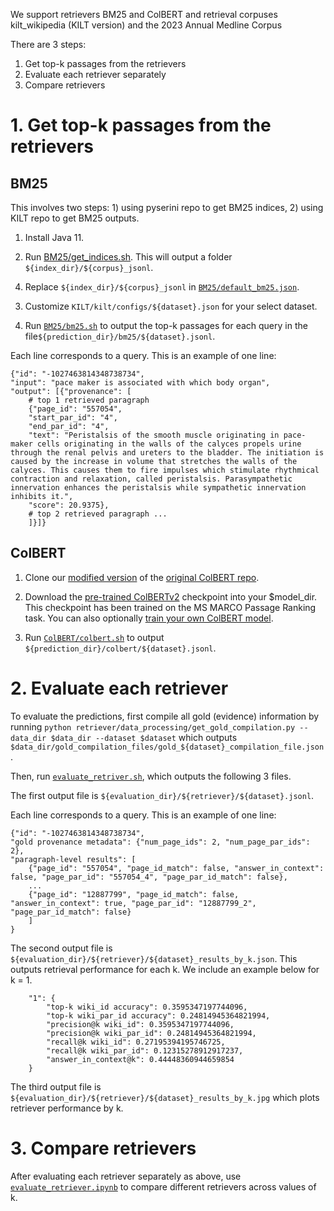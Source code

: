 We support retrievers BM25 and ColBERT and retrieval corpuses kilt_wikipedia (KILT version) and the 2023 Annual Medline Corpus

There are 3 steps: 
1. Get top-k passages from the retrievers
2. Evaluate each retriever separately
3. Compare retrievers

# 1. Get top-k passages from the retrievers
## BM25
This involves two steps: 1) using pyserini repo to get BM25 indices, 2) using KILT repo to get BM25 outputs. 
<!-- 1. Clone [pyserini repo](https://github.com/castorini/pyserini). -->

1. Install Java 11.

2. Run [BM25/get_indices.sh](https://github.com/neulab/ragged/blob/main/retriever/BM25/get_indices.sh). This will output a folder `${index_dir}/${corpus}_jsonl`. 

<!-- 3. Clone [KILT repo](https://github.com/facebookresearch/KILT/tree/main). -->

4. Replace `${index_dir}/${corpus}_jsonl` in [`BM25/default_bm25.json`](https://github.com/neulab/ragged/blob/main/retriever/BM25/default_bm25.json).

<!-- 5. Replace `KILT/kilt/retrievers/BM25_connector.py` with [`BM25/BM25_connector.py`](https://github.com/neulab/ragged/blob/main/retriever/BM25/BM25_connector.py). -->

3. Customize `KILT/kilt/configs/${dataset}.json` for your select dataset.

4. Run [`BM25/bm25.sh`](https://github.com/neulab/ragged/blob/main/retriever/BM25/bm25.sh) to output the top-k passages for each query in the file`${prediction_dir}/bm25/${dataset}.jsonl`.

Each line corresponds to a query. This is an example of one line:
```
{"id": "-1027463814348738734", 
"input": "pace maker is associated with which body organ", 
"output": [{"provenance": [
    # top 1 retrieved paragraph
    {"page_id": "557054", 
    "start_par_id": "4", 
    "end_par_id": "4", 
    "text": "Peristalsis of the smooth muscle originating in pace-maker cells originating in the walls of the calyces propels urine through the renal pelvis and ureters to the bladder. The initiation is caused by the increase in volume that stretches the walls of the calyces. This causes them to fire impulses which stimulate rhythmical contraction and relaxation, called peristalsis. Parasympathetic innervation enhances the peristalsis while sympathetic innervation inhibits it.", 
    "score": 20.9375},
    # top 2 retrieved paragraph ...
    ]}]}
```

## ColBERT
1. Clone our [modified version](https://github.com/jenhsia/RAGGED_ColBERT/tree/merged) of the [original ColBERT repo](https://github.com/stanford-futuredata/ColBERT).

2. Download the [pre-trained ColBERTv2](https://github.com/stanford-futuredata/ColBERT?tab=readme-ov-file#:~:text=pre%2Dtrained%20ColBERTv2%20checkpoint) checkpoint into your $model_dir. This checkpoint has been trained on the MS MARCO Passage Ranking task. You can also optionally [train your own ColBERT model](https://github.com/stanford-futuredata/ColBERT?tab=readme-ov-file#:~:text=train%20your%20own%20ColBERT%20model).

3. Run [`ColBERT/colbert.sh`](https://github.com/neulab/ragged/blob/main/retriever/ColBERT/colbert.sh) to output `${prediction_dir}/colbert/${dataset}.jsonl`.

# 2. Evaluate each retriever
To evaluate the predictions, first compile all gold (evidence) information by running `python retriever/data_processing/get_gold_compilation.py --data_dir $data_dir --dataset $dataset`
which outputs `$data_dir/gold_compilation_files/gold_${dataset}_compilation_file.json`.

Then, run [`evaluate_retriver.sh`](https://github.com/neulab/ragged/blob/main/retriever/evaluate_retriever.sh), which outputs the following 3 files.

The first output file is `${evaluation_dir}/${retriever}/${dataset}.jsonl`. 
<!-- For each line/query, we include paragraph-level results for each of the k retrieved paragraphs. We include an example of one line below, 
where 'id' corresponds to the query id. -->
Each line corresponds to a query. This is an example of one line:
```
{"id": "-1027463814348738734",
"gold provenance metadata": {"num_page_ids": 2, "num_page_par_ids": 2}, 
"paragraph-level results": [
    {"page_id": "557054", "page_id_match": false, "answer_in_context": false, "page_par_id": "557054_4", "page_par_id_match": false},
    ...
    {"page_id": "12887799", "page_id_match": false, "answer_in_context": true, "page_par_id": "12887799_2", "page_par_id_match": false}
    ]
}
```

The second output file is `${evaluation_dir}/${retriever}/${dataset}_results_by_k.json`.
This outputs retrieval performance for each k. We include an example below for k = 1.
```
    "1": {
        "top-k wiki_id accuracy": 0.3595347197744096,
        "top-k wiki_par_id accuracy": 0.24814945364821994,
        "precision@k wiki_id": 0.3595347197744096,
        "precision@k wiki_par_id": 0.24814945364821994,
        "recall@k wiki_id": 0.27195394195746725,
        "recall@k wiki_par_id": 0.12315278912917237,
        "answer_in_context@k": 0.44448360944659854
    }
```

The third output file is `${evaluation_dir}/${retriever}/${dataset}_results_by_k.jpg` which plots retriever performance by k. 

# 3. Compare retrievers
After evaluating each retriever separately as above, use [`evaluate_retriever.ipynb`](https://github.com/neulab/ragged/blob/main/retriever/evaluate_retriever.ipynb) to compare different retrievers across values of k.








